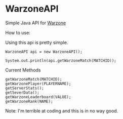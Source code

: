 # WarzoneAPI
Simple Java API for [Warzone](https://github.com/Warzone) 



How to use:

Using this api is pretty simple.

```
WarzoneAPI api = new WarzoneAPI();

System.out.println(api.getWarzoneMatch(MATCHID)); 
```

Current Methods

```
getWarzoneMatch(MATCHID);
getWarzonePlayer(PLAYERNAME);
getServerStats();
getSeverData();
getWarzoneLeaderboard(VALUE);
getWarzoneRank(NAME);

```


Note: I'm terrible at coding and this is in no way good. 
